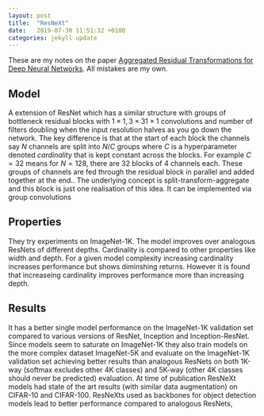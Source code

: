 ```yaml
---
layout: post
title:  "ResNeXt"
date:   2019-07-30 11:51:32 +0100
categories: jekyll update
---
```

These are my notes on the paper [Aggregated Residual Transformations for Deep Neural Networks](https://arxiv.org/abs/1611.05431). All mistakes are my own. 

## Model
A extension of ResNet which has a similar structure with groups of bottleneck residual blocks with $1 \times 1, 3\times 3 1\times 1$ convolutions and number of filters doubling when the input resolution halves as you go down the network. The key difference is that at the start of each block the channels say $N$ channels are split into $N/C$ groups where $C$ is a hyperparameter denoted *cardinality* that is kept constant across the blocks. For example $C=32$ means for $N = 128$, there are 32 blocks of $4$ channels each. These groups of channels are fed through the residual block in parallel and added together at the end.. The underlying concept is split-transform-aggregate and this block is just one realisation of this idea.   It can be implemented via group convolutions

## Properties
They try experiments on ImageNet-1K. The model improves over analogous ResNets of different depths. Cardinality is compared to other properties like width and depth. For a given model complexity increasing cardinality increases performance but shows diminshing returns. However it is found that increaseing cardinality improves performance more than increasing depth. 

## Results
It has a better single model performance on the ImageNet-1K validation set compared to various versions of ResNet, Inception and Inception-ResNet. Since models seem to saturate on ImageNet-1K they also train models on the more complex dataset ImageNet-5K and evaluate on the ImageNet-1K validation set achieving better results than analogous ResNets on both 1K-way (softmax excludes other 4K classes) and 5K-way (other 4K classes should never be predicted) evaluation. At time of publication ResNeXt models had state of the art results (with similar data augmentation) on CIFAR-10 and CIFAR-100. ResNeXts used as backbones for object detection models lead to better performance compared to analogous ResNets,